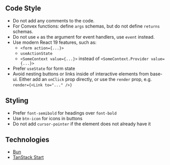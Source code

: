 ## Code Style

- Do not add any comments to the code.
- For Convex functions: define `args` schemas, but do not define `returns` schemas.
- Do not use `e` as the argument for event handlers, use `event` instead.
- Use modern React 19 features, such as:
  - `<form action={...}>`
  - `useActionState`
  - `<SomeContext value={...}>` instead of `<SomeContext.Provider value={...}>`
- Prefer `useState` for form state
- Avoid nesting buttons or links inside of interactive elements from base-ui. Either add an `onClick` prop directly, or use the `render` prop, e.g. `render={<Link to="..." />}`

## Styling

- Prefer `font-semibold` for headings over `font-bold`
- Use `btn-icon` for icons in buttons
- Do not add `cursor-pointer` if the element does not already have it

## Technologies

- [Bun](https://bun.sh/)
- [TanStack Start](https://tanstack.com/start/latest/docs/framework/react/overview)
